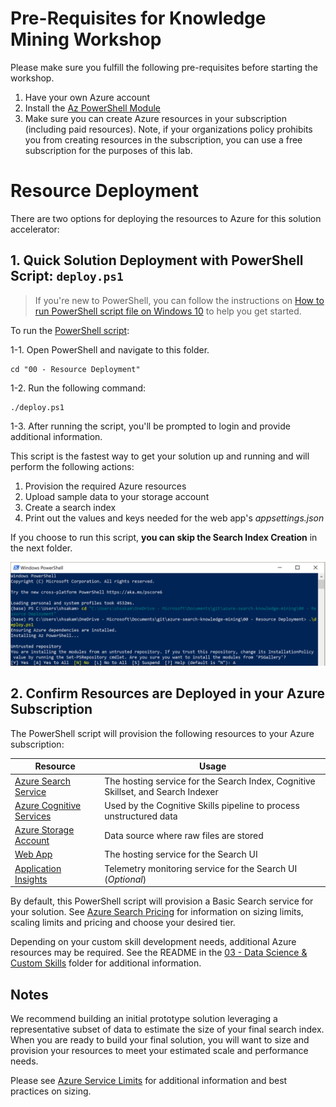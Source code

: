
# Pre-Requisites for Knowledge Mining Workshop
Please make sure you fulfill the following pre-requisites before starting the workshop.

1. Have your own Azure account
2. Install the [Az PowerShell Module](https://docs.microsoft.com/powershell/azure/install-az-ps)
3. Make sure you can create Azure resources in your subscription (including paid resources).
Note, if your organizations policy prohibits you from creating resources in the subscription, you can use a free subscription for the purposes of this lab.


# Resource Deployment

There are two options for deploying the resources to Azure for this solution accelerator:

## **1. Quick Solution Deployment with PowerShell Script**: `deploy.ps1`

> If you're new to PowerShell, you can follow the instructions on [How to run PowerShell script file on Windows 10](https://www.windowscentral.com/how-create-and-run-your-first-powershell-script-file-windows-10) to help you get started.


To run the [PowerShell script](./deploy.ps1):

1-1. Open PowerShell and navigate to this folder.

```
cd "00 - Resource Deployment"
```

1-2. Run the following command:

```
./deploy.ps1
```
    
1-3. After running the script, you'll be prompted to login and provide additional information.

This script is the fastest way to get your solution up and running and will perform the following actions:

1. Provision the required Azure resources
2. Upload sample data to your storage account
3. Create a search index
4. Print out the values and keys needed for the web app's *appsettings.json*

If you choose to run this script, **you can skip the Search Index Creation** in the next folder.

<img src="2020-11-27 12_14_13-Photos.png"/>

## **2. Confirm Resources are Deployed in your Azure Subscription**

The PowerShell script will provision the following resources to your Azure subscription:

| Resource              | Usage                                                                                     |
|-----------------------|-------------------------------------------------------------------------------------------|
| [Azure Search Service](https://azure.microsoft.com/en-us/services/search/)  | The hosting service for the Search Index, Cognitive Skillset, and Search Indexer          |
| [Azure Cognitive Services](https://docs.microsoft.com/en-us/azure/search/cognitive-search-attach-cognitive-services)	| Used by the Cognitive Skills pipeline to process unstructured data	|
|[Azure Storage Account](https://azure.microsoft.com/en-us/services/storage/?v=18.24) | Data source where raw files are stored                                                     |
| [Web App](https://azure.microsoft.com/en-us/services/app-service/web/)               | The hosting service for the Search UI                                                     |
| [Application Insights](https://azure.microsoft.com/en-us/services/monitor/)  | Telemetry monitoring service for the Search UI (*Optional*)									|

By default, this PowerShell script will provision a Basic Search service for your solution. See [Azure Search Pricing](https://azure.microsoft.com/en-us/pricing/details/search/) for information on sizing limits, scaling limits and pricing and choose your desired tier. 

Depending on your custom skill development needs, additional Azure resources may be required.  See the README in the [03 - Data Science & Custom Skills](../03%20-%20Data%20Science%20and%20Custom%20Skills/README.md) folder for additional information.

## Notes

We recommend building an initial prototype solution leveraging a representative subset of data to estimate the size of your final search index.  When you are ready to build your final solution, you will want to size and provision your resources to meet your estimated scale and performance needs.

Please see [Azure Service Limits](https://docs.microsoft.com/en-us/azure/search/search-limits-quotas-capacity) for additional information and best practices on sizing.
